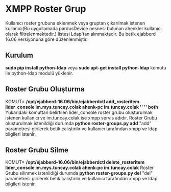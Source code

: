 # XMPP Roster Grup 

Kullanıcı roster grubuna eklenmek veya gruptan çıkarılmak istenen kullanıcı(Bu uygullamada pardusDevice nesnesi bulunan ahenkler kullanıcı olarak filtrelenmektedir.) listesi Ldap'tan alınmaktadır. Bu betik ejabberd 16.06 versiyonuna göre düzenlenmiştir.

## Kurulum

**sudo pip install python-ldap** veya **sudo apt-get install python-ldap**
komutu ile python-ldap modulü yüklenir.

## Roster Grubu Oluşturma

KOMUT= **/opt/ejabberd-16.06/bin/ejabberdctl add_rosteritem lider_console im.mys.tuncay.colak  ahenk-pc im.tuncay.colak '' '' both**
Yukarıdaki komuttan belirtilen lider_console roster grubu oluşturulmak istenen kullanıcı ve im.tuncay.colak ise xmpp servis adıdır. Roster Grubu oluşturulmak istenildiği durumda 
**python roster-groups.py add** 
"add" parametresi girilerek betik çalıştırılır ve kullanıcı tarafından xmpp ve ldap bilgileri istenir.

## Roster Grubu Silme

KOMUT= **/opt/ejabberd-16.06/bin/ejabberdctl delete_rosteritem lider_console im.mys.tuncay.colak  ahenk-pc im.tuncay.colak**
Roster Grubu silinmek istenildiği durumda 
**python roster-groups.py del**
"del" parametresi girilerek betik çalıştırılır ve kullanıcı tarafından xmpp ve ldap bilgileri istenir.
